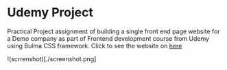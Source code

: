 # Udemy Project
Practical Project assignment of building a single front end page website for a Demo company as part of Frontend development course from Udemy using Bulma CSS framework. Click to see the website on [here](https://okenhaha.github.io/companysite_demo/)


!(scrrenshot)[./screenshot.png]
